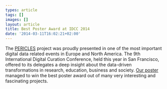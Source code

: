 ```yaml
---
types: article
tags: []
images: []
layout: article
title: Best Poster Award at IDCC 2014
date: '2014-03-11T16:02:21+02:00'
---
```

<p>The <a href="http://pericles-project.eu/">PERICLES</a> project was proudly presented in one of the most important digital data related events in Europe and North America. The 9th International Digital Curation Conference, held this year in San Francisco, offered to its delegates a deep insight about the data-driven transformations in research, education, business and society. <a href="http://www.dcc.ac.uk/sites/default/files/documents/IDCC14/185PERICLES_idcc_14.pdf">Our poster</a> managed to win the best poster award out of many very interesting and fascinating projects.</p>
